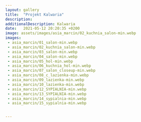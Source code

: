 ```yaml
---
layout: gallery
title:  "Projekt Kalwaria"
description: 
additionalDescription: Kalwaria
date:   2021-05-12 20:20:35 +0200
image: assets/images/asia_marcin/02_kuchnia_salon-min.webp
images: 
 - asia_marcin/01_salon-min.webp
 - asia_marcin/02_kuchnia_salon-min.webp
 - asia_marcin/03_salon-min.webp
 - asia_marcin/04_salon-min.webp
 - asia_marcin/05_hol-min.webp
 - asia_marcin/06_kuchnia_hol-min.webp
 - asia_marcin/07_salon_closeup-min.webp
 - asia_marcin/08_c_lazienka-min.webp
 - asia_marcin/09_lazienka-min.webp
 - asia_marcin/10_lazienka-min.webp
 - asia_marcin/12_SYPIALNIA-min.webp
 - asia_marcin/13_SYPIALNIA-min.webp
 - asia_marcin/14_sypialnia-min.webp
 - asia_marcin/15_sypialnia-min.webp


---
```

